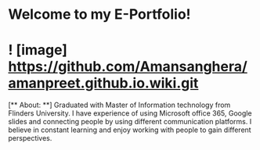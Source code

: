 # Welcome to my E-Portfolio!
# ! [image] https://github.com/Amansanghera/amanpreet.github.io.wiki.git
[** About: **]
Graduated with Master of Information technology from Flinders University. I have experience of using Microsoft office 365, Google slides and connecting people by using different communication platforms. I believe in constant learning and enjoy working with people to gain different perspectives.

